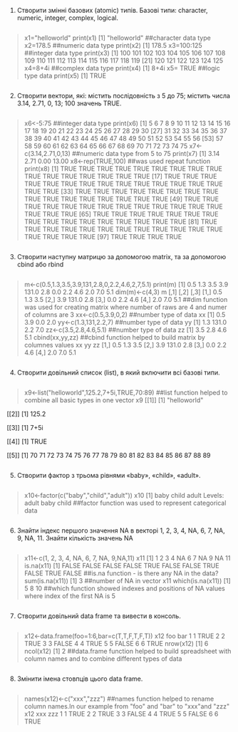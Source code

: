 1. Створити змінні базових (atomic) типів. Базові типи: character, numeric,
integer, complex, logical.
```R
```
> x1="helloworld"
> print(x1)
[1] "helloworld"
> ##character data type
> x2=178.5
> ##numeric data type
  > print(x2)
[1] 178.5
> x3=100:125
> ##integer data type
  > print(x3)
[1] 100 101 102 103 104 105 106 107 108 109 110 111 112 113 114 115 116 117 118 119
[21] 120 121 122 123 124 125
> x4=8+4i
> ##complex data type
  > print(x4)
[1] 8+4i
> x5= TRUE
> ##logic type data
  > print(x5)
[1] TRUE
```R
```
2. Створити вектори, які: містить послідовність з 5 до 75; містить числа 3.14,
2.71, 0, 13; 100 значень TRUE.
```R
```
> x6<-5:75
##integer data type
> print(x6)
[1]  5  6  7  8  9 10 11 12 13 14 15 16 17 18 19 20 21 22 23 24 25 26 27 28 29 30
[27] 31 32 33 34 35 36 37 38 39 40 41 42 43 44 45 46 47 48 49 50 51 52 53 54 55 56
[53] 57 58 59 60 61 62 63 64 65 66 67 68 69 70 71 72 73 74 75
> x7<-c(3.14,2.71,0,13)
> ##numeric data type from 5 to 75
  > print(x7)
[1]  3.14  2.71  0.00 13.00
> x8<-rep(TRUE,100)
##was used repeat function 
> print(x8)
[1] TRUE TRUE TRUE TRUE TRUE TRUE TRUE TRUE TRUE TRUE TRUE TRUE TRUE TRUE TRUE TRUE
[17] TRUE TRUE TRUE TRUE TRUE TRUE TRUE TRUE TRUE TRUE TRUE TRUE TRUE TRUE TRUE TRUE
[33] TRUE TRUE TRUE TRUE TRUE TRUE TRUE TRUE TRUE TRUE TRUE TRUE TRUE TRUE TRUE TRUE
[49] TRUE TRUE TRUE TRUE TRUE TRUE TRUE TRUE TRUE TRUE TRUE TRUE TRUE TRUE TRUE TRUE
[65] TRUE TRUE TRUE TRUE TRUE TRUE TRUE TRUE TRUE TRUE TRUE TRUE TRUE TRUE TRUE TRUE
[81] TRUE TRUE TRUE TRUE TRUE TRUE TRUE TRUE TRUE TRUE TRUE TRUE TRUE TRUE TRUE TRUE
[97] TRUE TRUE TRUE TRUE
```R
```
3. Створити наступну матрицю за допомогою matrix, та за допомогою cbind
або rbind
```R
```
> m<-c(0.5,1.3,3.5,3.9,131,2.8,0,2.2,4.6,2,7,5.1)
> print(m)
[1]   0.5   1.3   3.5   3.9 131.0   2.8   0.0   2.2   4.6   2.0   7.0   5.1
> dim(m)<-c(4,3)
> m
[,1]  [,2] [,3]
[1,]  0.5   1.3  3.5
[2,]  3.9 131.0  2.8
[3,]  0.0   2.2  4.6
[4,]  2.0   7.0  5.1
##dim function was used for creating matrix where number of raws are 4 and numer of columns are 3
> xx<-c(0.5,3.9,0,2) ##number type of data
> xx
[1] 0.5 3.9 0.0 2.0
> yy<-c(1.3,131,2.2,7) ##number type of data 
> yy
[1]   1.3 131.0   2.2   7.0
> zz<-c(3.5,2.8,4.6,5.1) ##number type of data
> zz
[1] 3.5 2.8 4.6 5.1
> cbind(xx,yy,zz)
##cbind function helped to build matrix by columnes values 
xx    yy  zz
[1,] 0.5   1.3 3.5
[2,] 3.9 131.0 2.8
[3,] 0.0   2.2 4.6
[4,] 2.0   7.0 5.1
```R
```
4. Створити довільний список (list), в який включити всі базові типи.
```R
```
> x9<-list("helloworld",125.2,7+5i,TRUE,70:89)
##list function helped to combine all basic types in one vector
> x9
[[1]]
[1] "helloworld"

[[2]]
[1] 125.2

[[3]]
[1] 7+5i

[[4]]
[1] TRUE

[[5]]
[1] 70 71 72 73 74 75 76 77 78 79 80 81 82 83 84 85 86 87 88 89
```R
```
5. Створити фактор з трьома рівнями «baby», «child», «adult».
```R
```
> x10<-factor(c("baby","child","adult"))
> x10
[1] baby  child adult
Levels: adult baby child
##factor function was used to represent categorical data 
```R
```
6. Знайти індекс першого значення NA в векторі 1, 2, 3, 4, NA, 6, 7, NA, 9, NA, 11. Знайти кількість значень NA
```R
```
> x11<-c(1, 2, 3, 4, NA, 6, 7, NA, 9,NA,11)
> x11
[1]  1  2  3  4 NA  6  7 NA  9 NA 11
> is.na(x11)
[1] FALSE FALSE FALSE FALSE  TRUE FALSE FALSE  TRUE FALSE  TRUE FALSE
##is.na function - is there any NA in the data?
> sum(is.na(x11))
[1] 3
> ##number of NA in vector x11
  > which(is.na(x11))
[1]  5  8 10
##which function showed indexes and positions of NA values where index of the first NA is 5
```R
```
7. Створити довільний data frame та вивести в консоль.
```R
```
> x12<-data.frame(foo=1:6,bar=c(T,T,F,T,F,T))
> x12
foo   bar
1   1  TRUE
2   2  TRUE
3   3 FALSE
4   4  TRUE
5   5 FALSE
6   6  TRUE
> nrow(x12)
[1] 6
> ncol(x12)
[1] 2
##data.frame function helped to build spreadsheet with column names and to combine different types of data
```R
```
8. Змінити імена стовпців цього data frame.
```R
```
> names(x12)<-c("xxx","zzz")
##names function helped to rename column names.In our example from "foo" and "bar" to "xxx"and "zzz"
> x12
xxx   zzz
1   1  TRUE
2   2  TRUE
3   3 FALSE
4   4  TRUE
5   5 FALSE
6   6  TRUE
```R
```
